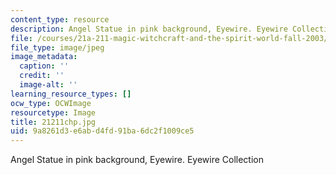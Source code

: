```yaml
---
content_type: resource
description: Angel Statue in pink background, Eyewire. Eyewire Collection
file: /courses/21a-211-magic-witchcraft-and-the-spirit-world-fall-2003/9a8261d3e6abd4fd91ba6dc2f1009ce5_21211chp.jpg
file_type: image/jpeg
image_metadata:
  caption: ''
  credit: ''
  image-alt: ''
learning_resource_types: []
ocw_type: OCWImage
resourcetype: Image
title: 21211chp.jpg
uid: 9a8261d3-e6ab-d4fd-91ba-6dc2f1009ce5
---
```

Angel Statue in pink background, Eyewire. Eyewire Collection

